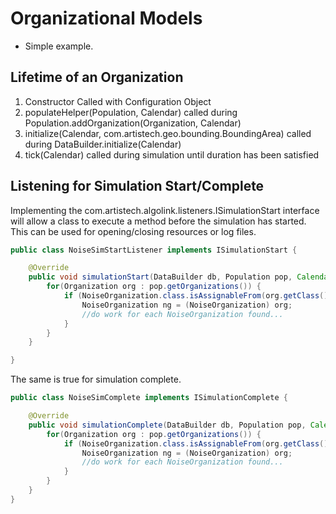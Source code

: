 # Organizational Models

- Simple <noise> example.

## Lifetime of an Organization

1. Constructor Called with Configuration Object
2. populateHelper(Population, Calendar) called during Population.addOrganization(Organization, Calendar)
3. initialize(Calendar, com.artistech.geo.bounding.BoundingArea) called during DataBuilder.initialize(Calendar)
4. tick(Calendar) called during simulation until duration has been satisfied

## Listening for Simulation Start/Complete

Implementing the com.artistech.algolink.listeners.ISimulationStart interface will allow a class to execute a method before the simulation has started. This can be used for opening/closing resources or log files.

```java
public class NoiseSimStartListener implements ISimulationStart {

    @Override
    public void simulationStart(DataBuilder db, Population pop, Calendar time) {
        for(Organization org : pop.getOrganizations()) {
            if (NoiseOrganization.class.isAssignableFrom(org.getClass())) {
                NoiseOrganization ng = (NoiseOrganization) org;
                //do work for each NoiseOrganization found...
            }
        }
    }

}
```

The same is true for simulation complete.

```java
public class NoiseSimComplete implements ISimulationComplete {

    @Override
    public void simulationComplete(DataBuilder db, Population pop, Calendar time) {
        for(Organization org : pop.getOrganizations()) {
            if (NoiseOrganization.class.isAssignableFrom(org.getClass())) {
                NoiseOrganization ng = (NoiseOrganization) org;
                //do work for each NoiseOrganization found...
            }
        }
    }
}
```
